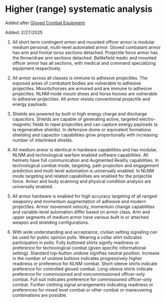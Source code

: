 # Higher (range) systematic analysis

Added after [Gloved Combat Equipment](./Gloved_Combat_Equipment.md)

Added: 2/27/2025

1. All short term contingent armor and mounted officer armor is modular medium personal, multi-level automated armor.  Gloved combatant armor has arm and frontal torso sections detached.  Projectile force armor has the throw/draw arm sections detached.  Battlefield medic and mounted officer armor has all sections, with medical and command specializing equipment respectively.

2. All armor across all classes is immune to adhesive projectiles.  The exposed areas of combatant bodies are vulnerable to adhesive projectiles. Mounts/horses are armored and are immune to adhesive projectiles.  NLNM mode mount shoes and horse hooves are vulnerable to adhesive projectiles.  All armor resists conventional projectile and energy payloads.

3. Shields are powered by built-in high energy charge and discharge capacitors.  Shields are capable of generating active, targeted electro-magnetic fields to repel projectiles and can capture energy payloads (a la regenerative shields).  In defensive dome or equivalent formations shielding and capacitor capabilities grow proportionally with increasing number of interlinked shields.

4. All medium armor is identical in hardware capabilities and has modular, NLNM and technological warfare enabled software capabilities.  All helmets have full communication and Augmented Reality capabilities.  In technological combat mode, targeting, path projection and engagement prediction and multi-level automation is universally enabled. In NLNM mode targeting and related capabilities are enabled for the projectile force.  Armor and body scanning and physical condition analysis are universally enabled.

5. All armor hardware is enabled for high accuracy targeting of all ranged weaponry and momentum augmentation of adhesive and modern projectiles.  Armor movement velocity, momentum change capabilities and variable-level automation differ based on armor class.  Arm and upper segments of medium armor have various built in or attached weapon and shielding configurations. 

6. With wide understanding and acceptance, civilian setting signaling can be used for public opinion polls.  Wearing a collar shirt indicates participation in polls.  Fully buttoned shirts signify readiness or preference for technological combat (given specific informational setting).  Standard top-button undone signifies neutral position.  Increase in the number of undone buttons indicates progressively higher readiness or preference for NLNM combat.  Short-sleeve shirts indicate preference for controlled gloved combat.  Long-sleeve shirts indicate preference for commissioned and noncommissioned officer-only combat.  Full suit indicates preference for commissioned officer-only combat.  Further clothing signal arrangements indicating readiness or preferences for mixed level combat or other combat or maneuvering combinations are possible.
